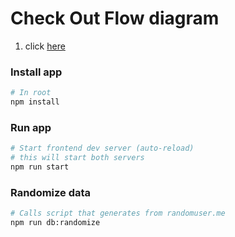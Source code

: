 # Check Out Flow diagram 
  1. click [here](https://s3.us-east-2.amazonaws.com/nova.challenge.files/novaChallenge.html)

  ### Install app

  ```sh
  # In root
  npm install
  ```
  ### Run app

  ```sh
  # Start frontend dev server (auto-reload)
  # this will start both servers
  npm run start
  ```
  ### Randomize data

  ```sh
  # Calls script that generates from randomuser.me
  npm run db:randomize
  ```